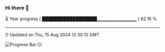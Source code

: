 ### Hi there 👋

⏳ Year progress { ██████████████████▁▁▁▁▁▁▁▁▁▁▁▁ } 62.16 %

---

⏰ Updated on Thu, 15 Aug 2024 12:30:12 GMT

![Progress Bar CI](https://github.com/liununu/liununu/workflows/Progress%20Bar%20CI/badge.svg)
